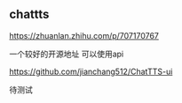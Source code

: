 ## chattts

https://zhuanlan.zhihu.com/p/707170767

一个较好的开源地址 可以使用api  

https://github.com/jianchang512/ChatTTS-ui 

待测试 